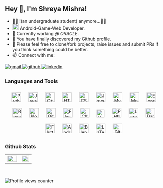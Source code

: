 <!--### Hi there 👋/-->
## Hey 👋, I'm Shreya Mishra! 

- 👩‍🎓  !(an undergraduate student) anymore...😶‍🌫️
- </a><img src="https://media.giphy.com/media/WUlplcMpOCEmTGBtBW/giphy.gif" width="20"> Android-Game-Web Developer.
- 🔭  Currently working _@ ORACLE_. <!--on [Sanket](https://github.com/Mishra-Shreya/Sanket)-->
- 🔦 You have finally discovered my Github profile.
- 🔖 Please feel free to clone/fork projects, raise issues and submit PRs if you think something could be better.
- 📫  Connect with me: 
<a href="mailto:shreyamishra062001@gmail.com" target="_blank">
<img src=https://img.shields.io/badge/gmail-%23050505.svg?&style=for-the-badge&logo=gmail&logoColor=red alt=gmail style="margin-bottom: 5px;" />
</a>
<a href="https://github.com/Mishra-Shreya?tab=followers">
<img src=https://img.shields.io/badge/github-%23050505.svg?&style=for-the-badge&logo=github&logoColor=white alt=github style="margin-bottom: 5px;" />
</a>
<a href="https://linkedin.com/in/shreya-sanjay-mishra" target="_blank">
<img src=https://img.shields.io/badge/linkedin-%23050505.svg?&style=for-the-badge&logo=linkedin&logoColor=blue alt=linkedin style="margin-bottom: 5px;" />
</a>
<!-- <a href="https://instagram.com/__shreya.mishra__" target="_blank">
<img src=https://img.shields.io/badge/instagram-%23050505.svg?&style=for-the-badge&logo=instagram&logoColor=darkpink alt=instagram style="margin-bottom: 5px;" />
</a> -->
<!--<a href="https://leetcode.com/mishra_shreya" target="_blank">
<img src=https://img.shields.io/badge/leetcode-%23050505.svg?&style=for-the-badge&logo=leetcode&logoColor=orange alt=leetcode style="margin-bottom: 5px;" />
</a>-->

### Languages and Tools  
<div align="center">
<a href="https://www.python.org/" target="_blank"><img style="margin: 10px" src="https://profilinator.rishav.dev/skills-assets/python-original.svg" alt="Python" height="30" /></a>
<a href="https://www.java.com/" target="_blank"><img style="margin: 10px" src="https://profilinator.rishav.dev/skills-assets/java-original-wordmark.svg" alt="Java" height="30" /></a>
<a href="https://www.cplusplus.com/" target="_blank"><img style="margin: 10px" src="https://profilinator.rishav.dev/skills-assets/cplusplus-original.svg" alt="C++" height="30" /></a>  
<a href="https://en.wikipedia.org/wiki/HTML5" target="_blank"><img style="margin: 10px" src="https://profilinator.rishav.dev/skills-assets/html5-original-wordmark.svg" alt="HTML5" height="30" /></a>  
<a href="https://www.w3schools.com/css/" target="_blank"><img style="margin: 10px" src="https://profilinator.rishav.dev/skills-assets/css3-original-wordmark.svg" alt="CSS3" height="30" /></a>  
<a href="https://www.javascript.com/" target="_blank"><img style="margin: 10px" src="https://profilinator.rishav.dev/skills-assets/javascript-original.svg" alt="JavaScript" height="30" /></a>  
<a href="https://www.mysql.com/" target="_blank"><img style="margin: 10px" src="https://profilinator.rishav.dev/skills-assets/mysql-original-wordmark.svg" alt="MySQL" height="30" /></a>  
<a href="https://www.mongodb.com/" target="_blank"><img style="margin: 10px" src="https://profilinator.rishav.dev/skills-assets/mongodb-original-wordmark.svg" alt="MongoDB" height="30" /></a>  
<a href="https://expressjs.com/" target="_blank"><img style="margin: 10px" src="https://profilinator.rishav.dev/skills-assets/express-original-wordmark.svg" alt="Express.js" height="30" /></a> 
<a href="https://reactjs.org/" target="_blank"><img style="margin: 10px" src="https://profilinator.rishav.dev/skills-assets/react-original-wordmark.svg" alt="React" height="30" /></a>
<a href="https://nodejs.org/" target="_blank"><img style="margin: 10px" src="https://profilinator.rishav.dev/skills-assets/nodejs-original-wordmark.svg" alt="Node.js" height="30" /></a>
<a href="https://github.com/" target="_blank"><img style="margin: 10px" src="https://profilinator.rishav.dev/skills-assets/git-scm-icon.svg" alt="Git" height="30" /></a>  
<a href="https://flask.palletsprojects.com/" target="_blank"><img style="margin: 10px" src="https://profilinator.rishav.dev/skills-assets/flask.png" alt="Flask" height="30" /></a>  
<a href="https://docs.microsoft.com/en-us/dotnet/csharp/" target="_blank"><img style="margin: 10px" src="https://profilinator.rishav.dev/skills-assets/csharp-original.svg" alt="C#" height="30" /></a>  
<a href="https://unity.com/" target="_blank"><img style="margin: 10px" src="https://profilinator.rishav.dev/skills-assets/unity.png" alt="Unity" height="25" /></a> 
<a href="https://www.php.net/" target="_blank"><img style="margin: 10px" src="https://profilinator.rishav.dev/skills-assets/php-original.svg" alt="PHP" height="30" /></a>  
<a href="https://laravel.com/" target="_blank"><img style="margin: 10px" src="https://profilinator.rishav.dev/skills-assets/laravel-plain-wordmark.svg" alt="Laravel" height="30" /></a>  
<a href="https://dart.dev/" target="_blank"><img style="margin: 10px" src="https://profilinator.rishav.dev/skills-assets/dartlang-icon.svg" alt="Dart" height="30" /></a>  
<a href="https://flutter.dev/" target="_blank"><img style="margin: 10px" src="https://profilinator.rishav.dev/skills-assets/flutterio-icon.svg" alt="Flutter" height="30" /></a>
<a href="https://www.android.com/intl/en_in/" target="_blank"><img style="margin: 10px" src="https://profilinator.rishav.dev/skills-assets/android-original-wordmark.svg" alt="Android" height="30" /></a>  
<a href="https://www.blender.org/" target="_blank"><img style="margin: 10px" src="https://profilinator.rishav.dev/skills-assets/blender_community_badge_white.svg" alt="Blender" height="30" /></a>  
<a href="https://www.latex-project.org/" target="_blank"><img style="margin: 10px" src="https://profilinator.rishav.dev/skills-assets/latex.png" alt="LaTeX" height="30" /></a>  
<a href="https://github.com/" target="_blank"><img style="margin: 10px" src="https://profilinator.rishav.dev/skills-assets/git-scm-icon.svg" alt="Git" height="30" /></a>  
 
</div>  


### Github Stats  
<table><tr><td valign="top" width="54%">

<img src="https://github-readme-stats.vercel.app/api?username=Mishra-Shreya&show_icons=true&count_private=true&hide_border=true&theme=radical" align="left" style="width: 100%" />

</td><td valign="top" width="46%">

<img src="https://github-readme-stats.vercel.app/api/top-langs/?username=Mishra-Shreya&hide_border=true&layout=compact&theme=radical" align="left" style="width: 100%" />

</td></tr></table>  

<br/>  

![Profile views counter](https://komarev.com/ghpvc/?username=Mishra-Shreya&&style=for-the-badge&color=FF1D80)

<!--
**Mishra-Shreya/Mishra-Shreya** is a ✨ _special_ ✨ repository because its `README.md` (this file) appears on your GitHub profile.

Here are some ideas to get you started:

- 🔭 I’m currently working on ...
- 🌱 I’m currently learning ...
- 👯 I’m looking to collaborate on ...
- 🤔 I’m looking for help with ...
- 💬 Ask me about ...
- 📫 How to reach me: ...
- 😄 Pronouns: ...
- ⚡ Fun fact: ...
-->


